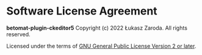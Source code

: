 Software License Agreement
==========================

**betomat-plugin-ckeditor5**
Copyright (c) 2022 Łukasz Zaroda. All rights reserved.

Licensed under the terms of [GNU General Public License Version 2 or later](http://www.gnu.org/licenses/gpl.html).
